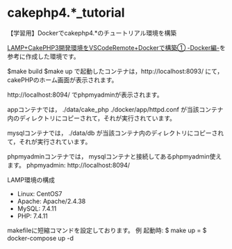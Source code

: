 # cakephp4.*_tutorial
【学習用】Dockerでcakephp4.*のチュートリアル環境を構築

[LAMP+CakePHP3開発環境をVSCodeRemote+Dockerで構築① -Docker編-](https://qiita.com/goodkei/items/24143d5fa129890d2a7f)を参考に作成した環境です。

$make build
$make up
で起動したコンテナは，http://localhost:8093/ にて，
cakePHPのホーム画面が表示されます。

http://localhost:8094/ でphpmyadminが表示されます。

appコンテナでは，
./data/cake_php 
./docker/app/httpd.conf
が当該コンテナ内のディレクトリにコピーされて，それが実行されています。

mysqlコンテナでは，
./data/db
が当該コンテナ内のディレクトリにコピーされて，それが実行されています。

phpmyadminコンテナでは，
mysqlコンテナと接続してあるphpmyadmin使えます。
phpmyadmin: http://localhost:8094/

LAMP環境の構成
  - Linux: CentOS7
  - Apache: Apache/2.4.38 
  - MySQL: 7.4.11
  - PHP:  7.4.11

makefileに短縮コマンドを設定しております。
例
起動時: 
  $ make up = $ docker-compose up -d